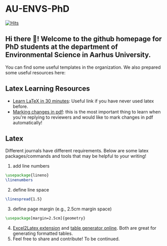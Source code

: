 # AU-ENVS-PhD
[![Hits](https://hits.seeyoufarm.com/api/count/incr/badge.svg?url=https%3A%2F%2Fgithub.com%2FAU-ENVS-PhD&count_bg=%2379C83D&title_bg=%23555555&icon=&icon_color=%23E7E7E7&title=hits&edge_flat=false)](https://hits.seeyoufarm.com)
## Hi there 👋! Welcome to the github homepage for PhD students at the department of Environmental Science in Aarhus University. 


You can find some useful templates in the organization. We also prepared some useful resources here:

## Latex Learning Resources
- [Learn LaTeX in 30 minutes](https://www.overleaf.com/learn/latex/Learn_LaTeX_in_30_minutes): Useful link if you have never used latex before.
- [Marking changes in pdf](https://www.overleaf.com/learn/latex/Articles/Using_Latexdiff_For_Marking_Changes_To_Tex_Documents): this is the most important thing to learn when you're replying to reviewers and would like to mark changes in pdf automatically! 

## Latex 
Different journals have different requirements. Below are some latex packages/commands and tools that may be helpful to your writing! 
1. add line numbers 
```latex
\usepackage{lineno}
\linenumbers
```
2. define line space
```latex
\linespread{1.5}
```
3. define page margin (e.g., 2.5cm margin space)
```latex
\usepackage[margin=2.5cm]{geometry}
```
4. [Excel2Latex extension](https://github.com/ivankokan/Excel2LaTeX) and [table generator online](https://www.tablesgenerator.com/latex_tables). Both are great for generating formatted tables. 
5. Feel free to share and contribute! To be continued. 

